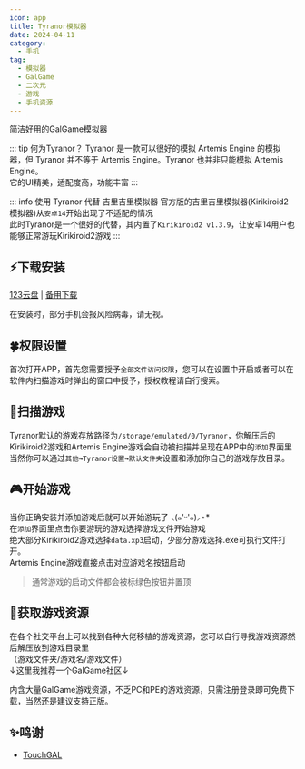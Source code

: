 ```yaml
---
icon: app
title: Tyranor模拟器
date: 2024-04-11
category:
  - 手机
tag:
  - 模拟器
  - GalGame
  - 二次元
  - 游戏
  - 手机资源
---
```


简洁好用的GalGame模拟器

<!-- more -->

::: tip 何为Tyranor？
Tyranor 是一款可以很好的模拟 Artemis Engine 的模拟器，但 Tyranor 并不等于 Artemis Engine。Tyranor 也并非只能模拟 Artemis Engine。\
它的UI精美，适配度高，功能丰富
:::

::: info 使用 Tyranor 代替 吉里吉里模拟器
官方版的吉里吉里模拟器(Kirikiroid2模拟器)从`安卓14`开始出现了不适配的情况\
此时Tyranor是一个很好的代替，其内置了`Kirikiroid2 v1.3.9`，让安卓14用户也能够正常游玩Kirikiroid2游戏
:::

## ⚡下载安装

[123云盘](https://www.123pan.com/s/4vaiVv-gRpzH.html) | [备用下载](/apk/Tyranor.apk)

在安装时，部分手机会报风险病毒，请无视。

## 🍀权限设置

首次打开APP，首先您需要授予`全部文件访问权限`，您可以在设置中开启或者可以在软件内扫描游戏时弹出的窗口中授予，授权教程请自行搜索。

## 🫧扫描游戏

Tyranor默认的游戏存放路径为`/storage/emulated/0/Tyranor`，你解压后的Kirikiroid2游戏和Artemis Engine游戏会自动被扫描并呈现在APP中的`添加`界面里\
当然你可以通过`其他→Tyranor设置→默认文件夹`设置和添加你自己的游戏存放目录。

## 🎮开始游戏

当你正确安装并添加游戏后就可以开始游玩了 ⸜(๑'ᵕ'๑)⸝⋆\*\
在`添加`界面里点击你要游玩的游戏选择游戏文件开始游戏\
绝大部分Kirikiroid2游戏选择`data.xp3`启动，少部分游戏选择.exe可执行文件打开。\
Artemis Engine游戏直接点击对应游戏名按钮启动

> 通常游戏的启动文件都会被标绿色按钮并置顶

## 🐚获取游戏资源

在各个社交平台上可以找到各种大佬移植的游戏资源，您可以自行寻找游戏资源然后解压放到游戏目录里\
（游戏文件夹/游戏名/游戏文件）\
↓这里我推荐一个GalGame社区↓

<VPCard
title="TouchGAL"
desc="一站式GalGame文化社区！"
logo="https://npm.elemecdn.com/touchgalstatic1@0.0.3/img/CnLIp.png"
link="https://www.touchgal.org/"
background="rgba(255, 182, 193, 0.2)"
/>

内含大量GalGame游戏资源，不乏PC和PE的游戏资源，只需注册登录即可免费下载，当然还是建议支持正版。

<!-- @include: ./crack.md{31-} -->

## ✨鸣谢

- [TouchGAL](https://www.touchgal.me/)
